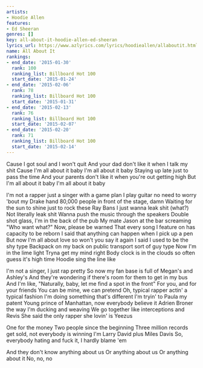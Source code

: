 ```yaml
---
artists:
- Hoodie Allen
features:
- Ed Sheeran
genres: []
key: all-about-it-hoodie-allen-ed-sheeran
lyrics_url: https://www.azlyrics.com/lyrics/hoodieallen/allaboutit.html
name: All About It
rankings:
- end_date: '2015-01-30'
  rank: 100
  ranking_list: Billboard Hot 100
  start_date: '2015-01-24'
- end_date: '2015-02-06'
  rank: 78
  ranking_list: Billboard Hot 100
  start_date: '2015-01-31'
- end_date: '2015-02-13'
  rank: 76
  ranking_list: Billboard Hot 100
  start_date: '2015-02-07'
- end_date: '2015-02-20'
  rank: 71
  ranking_list: Billboard Hot 100
  start_date: '2015-02-14'
---
```



Cause I got soul and I won't quit
And your dad don't like it when I talk my shit
Cause I'm all about it baby
I'm all about it baby
Staying up late just to pass the time
And your parents don't like it when you're out getting high
But I'm all about it baby
I'm all about it baby


I'm not a rapper just a singer with a game plan
I play guitar no need to worry 'bout my Drake hand
80,000 people in front of the stage, damn
Waiting for the sun to shine just to rock these Ray Bans
I just wanna leak shit (what?)
Not literally leak shit
Wanna push the music through the speakers
Double shot glass, I'm in the back of the pub
My mate Jason at the bar screaming "Who want what?"
Now, please be warned
That every song I feature on has capacity to be reborn
I said that anything can happen when I pick up a pen
But now I'm all about love so won't you say it again
I said I used to be the shy type
Backpack on my back on public transport sort of guy type
Now I'm in the lime light
Tryna get my mind right
Body clock is in the clouds so often guess it's high time
Hoodie sing the line like

I'm not a singer, I just rap pretty
So now my fan base is full of Megan's and Ashley's
And they're wondering if there's room for them to get in my bus
And I'm like, "Naturally, baby, let me find a spot in the front"
For you, and for your friends
You can be mine, we can pretend
Oh, typical rapper actin' a typical fashion
I'm doing something that's different
I'm tryin' to Paula my patent
Young prince of Manhattan, now everybody believe it
Adrien Broner the way I'm ducking and weaving
We go together like interceptions and Revis
She said the only rapper she lovin' is Yeezus

One for the money
Two people since the beginning
Three million records get sold, not everybody is winning
I'm Larry David plus Miles Davis
So, everybody hating and fuck it, I hardly blame 'em

And they don't know anything about us
Or anything about us
Or anything about it
No, no, no



